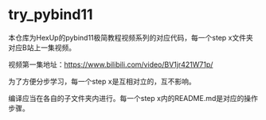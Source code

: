 # try_pybind11

本仓库为HexUp的pybind11极简教程视频系列的对应代码，每一个step x文件夹对应B站上一集视频。

视频第一集地址：https://www.bilibili.com/video/BV1jr421W71p/

为了方便分步学习，每一个step x是互相对立的，互不影响。

编译应当在各自的子文件夹内进行。每一个step x内的README.md是对应的操作步骤。
